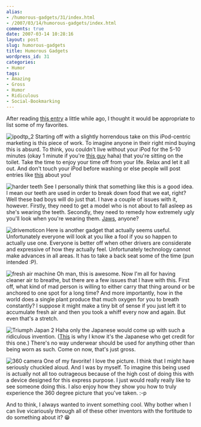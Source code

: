```yaml
---
alias:
- /humorous-gadgets/31/index.html
- /2007/03/14/humorous-gadgets/index.html
comments: true
date: 2007-03-14 10:28:16
layout: post
slug: humorous-gadgets
title: Humorous Gadgets
wordpress_id: 31
categories:
- Humor
tags:
- Amazing
- Gross
- Humor
- Ridiculous
- Social-Bookmarking
---
```


After reading [this entry](http://www.techeblog.com/index.php/tech-gadget/top-10-funniest-gadgets) a little while ago, I thought it would be appropriate to list some of my favorites.




![ipodtp_2](http://farm1.static.flickr.com/172/420716497_3166567d7c_o.jpg)
Starting off with a slightly horrendous take on this iPod-centric marketing is this piece of work. To imagine anyone in their right mind buying this is absurd. To think, you couldn't live without your iPod for the 5-10 minutes (okay 1 minute if you're [this guy](http://www.xanga.com/fonghwang) haha) that you're sitting on the toilet. Take the time to enjoy your time off from your life. Relax and let it all out. And don't touch your iPod before washing or else people will post entries like [this](http://www.goingthewongway.com/2007/03/07/a-scary-thought/) about you!



![harder teeth](http://farm1.static.flickr.com/184/420716505_f45089498b_o.jpg)
See I personally think that something like this is a good idea. I mean our teeth are used in order to break down food that we eat, right? Well these bad boys will do just that. I have a couple of issues with it, however. Firstly, they need to get a model who is not about to fall asleep as she's wearing the teeth. Secondly, they need to remedy how extremely ugly you'll look when you're wearing them. [Jaws](http://en.wikipedia.org/wiki/Jaws_%28James_Bond%29), anyone?



![drivemoticon](http://farm1.static.flickr.com/184/420716495_b0438c971d_o.jpg)
Here is another gadget that actually seems useful. Unfortunately everyone will look at you like a fool if you so happen to actually use one. Everyone is better off when other drivers are considerate and expressive of how they actually feel. Unfortunately technology cannot make advances in all areas. It has to take a back seat some of the time (pun intended :P).



![fresh air machine](http://farm1.static.flickr.com/128/420716507_6a407be63b_o.jpg)
Oh man, this is awesome. Now I'm all for having cleaner air to breathe, but there are a few issues that I have with this. First off, what kind of mad person is willing to either carry that thing around or be anchored to one spot for a long time? And more importantly, how in the world does a single plant produce that much oxygen for you to breath constantly? I suppose it might make a tiny bit of sense if you just left it to accumulate fresh air and then you took a whiff every now and again. But even that's a stretch.



![Triumph Japan 2](http://farm1.static.flickr.com/173/421254893_c86d19fdb2_o.jpg)
Haha only the Japanese would come up with such a ridiculous invention. ([This](http://www.triumphjapan.com/release/unique/2006110700166.html) is why I know it's the Japanese who get credit for this one.) There's no way underwear should be used for anything other than being worn as such. Come on now, that's just gross.



![360 camera](http://farm1.static.flickr.com/177/420716502_8fafc806f5_o.jpg)
One of my favorite! I love the picture. I think that I might have seriously chuckled aloud. And I was by myself. To imagine this being used is actually not all too outrageous because of the high cost of doing this with a device designed for this express purpose. I just would really really like to see someone doing this. I also enjoy how they show you how to truly experience the 360 degree picture that you've taken. :-p



And to think, I always wanted to invent something cool. Why bother when I can live vicariously through all of these other inventors with the fortitude to do something about it?
:grin:
